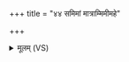 +++
title = "४४ समिमां मात्राम्मिमीमहे"

+++
<details><summary>मूलम् (VS)</summary>

समि॒मां मात्रां॑मिमीमहे॒ यथाप॑रं॒ न मासा॑तै।  
श॒ते श॒रत्सु॑ नो पु॒रा ॥
</details>